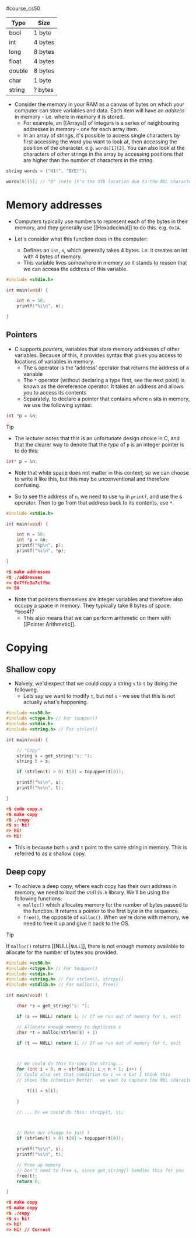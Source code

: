 #course_cs50

| Type   | Size    |
| ------ | ------- |
| bool   | 1 byte  |
| int    | 4 bytes |
| long   | 8 bytes |
| float  | 4 bytes |
| double | 8 bytes |
| char   | 1 byte  |
| string | ? bytes |
- Consider the memory in your RAM as a canvas of bytes on which your computer can store variables and data. Each item will have an *address* in memory - i.e. where in memory it is stored.
    - For example, an [[Arrays]] of integers is a series of neighbouring addresses in memory - one for each array item.
    - In an array of strings, it's possible to access single characters by first accessing the word you want to look at, then accessing the position of the character. e.g. `words[1][2]`. You can also look at the characters of *other* strings in the array by accessing positions that are higher than the number of characters in the string.

```C
string words = {"HI!", "BYE!"};

words[0][5]; // "B" (note it's the 5th location due to the NUL character)
```

# Memory addresses

- Computers typically use numbers to represent each of the bytes in their memory, and they generally use [[Hexadecimal]] to do this. e.g. `0x1A`.

- Let's consider what this function does in the computer:
    - Defines an `int`, `n`,  which generally takes 4 bytes. i.e. it creates an int with 4 bytes of memory. 
    - This variable lives somewhere in memory so it stands to reason that we can access the address of this variable.

```C
#include <stdio.h>

int main(void) {

    int n = 50;
    printf("%i\n", n);

}
```

## Pointers

- C supports *pointers*, variables that store memory addresses of other variables. Because of this, it provides syntax that gives you access to locations of variables in memory.
    - The `&` operator is the 'address' operator that returns the address of a variable
    - The `*` operator (without declaring a type first, see the next point) is known as the dereference operator. It takes an address and allows you to access its contents
    - Separately, to declare a pointer that contains where `n` sits in memory, we use the following syntax:

```C
int *p = &n;
```

> [!tip]
> - The lecturer notes that this is an unfortunate design choice in C, and that the clearer way to denote that the *type* of `p` is an integer pointer is to do this:
> ```C
> int* p = &n;
> ```
> - Note that white space does not matter in this context; so we can choose to write it like this, but this may be unconventional and therefore confusing.

- So to see the address of `n`, we need to use `%p` in `printf`, and use the `&` operator. Then to go from that address back to its contents, use `*`.

```C
#include <stdio.h>

int main(void) {

    int n = 50;
    int *p = &n;
    printf("%p\n", p);
    printf("%i\n", *p);

}

#$ make addresses
#$ ./addresses
#> 0x7ffc3a7cffbc
#> 50
```

- Note that pointers themselves are integer variables and therefore also occupy a space in memory. They typically take 8 bytes of space.  ^bce4f7
    - This also means that we can perform arithmetic on them with [[Pointer Arithmetic]].

# Copying

## Shallow copy

- Naively, we'd expect that we could copy a string `s` to `t` by doing the following.
    - Lets say we want to modify `t`, but not `s` - we see that this is not actually what's happening. 

```C
#include <cs50.h>
#include <ctype.h> // For toupper()
#include <stdio.h>
#include <string.h> // For strlen()

int main(void) {

    // "Copy"
    string s = get_string("s: ");
    string t = s;

    if (strlen(t) > 0) t[0] = topupper(t[0]);

    printf("%s\n", s);
    printf("%s\n", t);

}

#$ code copy.c
#$ make copy
#$ ./copy
#$ s: hi!
#> Hi!
#> Hi!
```

- This is because both `s` and `t` point to the same string in memory. This is referred to as a shallow copy.

## Deep copy

- To achieve a deep copy, where each copy has their own address in memory, we need to load the `stdlib.h` library. We'll be using the following functions:
    - `malloc()` which allocates memory for the number of bytes passed to the function. It returns a pointer to the first byte in the sequence.
    - `free()`, the opposite of `malloc()`. When we're done with memory, we need to free it up and give it back to the OS.

> [!tip]
> If `malloc()` returns [[NULL|`NULL`]], there is not enough memory available to allocate for the number of bytes you provided. 

```C
#include <cs50.h>
#include <ctype.h> // For toupper()
#include <stdio.h>
#include <string.h> // For strlen(), strcpy()
#include <stdlib.h> // For malloc(), free()

int main(void) {

    char *s = get_string("s: ");

    if (s == NULL) return 1; // If we run out of memory for s, exit

    // Allocate enough memory to duplicate s
    char *t = malloc(strlen(s) + 1)

    if (t == NULL) return 1; // If we run out of memory for t, exit



    // We could do this to copy the string...
    for (int i = 0, n = strlen(s); i < n + 1; i++) {
    // Could also set that condition to i <= n but I think this 
    // shows the intention better - we want to capture the NUL character as well

        t[i] = s[i];
        
    }

    // ... Or we could do this: strcpy(t, s);



    // Make our change to just t
    if (strlen(t) > 0) t[0] = topupper(t[0]);

    printf("%s\n", s);
    printf("%s\n", t);

    // Free up memory
    // Don't need to free s, since get_string() handles this for you
    free(t);
    return 0;

}

#$ make copy
#$ make copy
#$ ./copy
#$ s: hi!
#> hi!
#> Hi! // Correct
```
